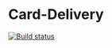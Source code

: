 # Card-Delivery

[![Build status](https://ci.appveyor.com/api/projects/status/fqcn0811fs9qkrw8?svg=true)](https://ci.appveyor.com/project/MariaKonov/card-delivery)